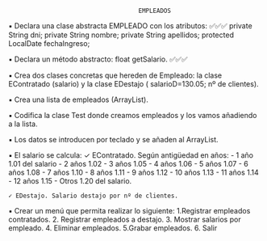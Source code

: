                                         EMPLEADOS

▪ Declara una clase abstracta EMPLEADO con los atributos: ✅✅✅
    private String dni;
    private String nombre;
    private String apellidos;
    protected LocalDate fechaIngreso;

▪ Declara un método abstracto: float getSalario. ✅✅✅

▪ Crea dos clases concretas que hereden de Empleado: la clase EContratado (salario) y
    la clase EDestajo ( salarioD=130.05; nº de clientes).

▪ Crea una lista de empleados (ArrayList).

▪ Codifica la clase Test donde creamos empleados y los vamos añadiendo a la lista.

▪ Los datos se introducen por teclado y se añaden al ArrayList.

▪ El salario se calcula:
    ✓ EContratado. Según antigüedad en años:
    - 1 año 1.01 del salario
    - 2 años 1.02
    - 3 años 1.05
    - 4 años 1.06
    - 5 años 1.07
    - 6 años 1.08
    - 7 años 1.10
    - 8 años 1.11
    - 9 años 1.12
    - 10 años 1.13
    - 11 años 1.14
    - 12 años 1.15
    - Otros 1.20 del salario.
    
    ✓ EDestajo. Salario destajo por nº de clientes.

▪ Crear un menú que permita realizar lo siguiente:
 1.Registrar empleados contratados.
 2. Registrar empleados a destajo.
 3. Mostrar salarios por empleado.
 4. Eliminar empleados.
 5.Grabar empleados.
 6. Salir